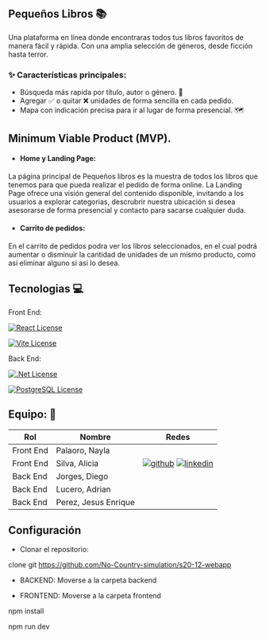 ## Pequeños Libros 📚

Una plataforma en línea donde encontraras todos tus libros favoritos de manera fácil y rápida. Con una amplia selección de géneros, desde ficción hasta terror.

### ✨ Características principales:

- Búsqueda más rapida por título, autor o género. 🔎
- Agregar ✅ o quitar ❌ unidades de forma sencilla en cada pedido.
- Mapa con indicación precisa para ir al lugar de forma presencial. 🗺️

## Minimum Viable Product (MVP).

- #### Home y Landing Page:
La página principal de Pequeños libros es la muestra de todos los libros que tenemos para que pueda realizar el pedido de forma online. La Landing Page ofrece una visión general del contenido disponible, invitando a los usuarios a explorar categorias, descrubrir nuestra ubicación si desea asesorarse de forma presencial y contacto para sacarse cualquier duda.

- #### Carrito de pedidos:
En el carrito de pedidos podra ver los libros seleccionados, en el cual podrá aumentar o disminuir la cantidad de unidades de un mismo producto, como así eliminar alguno si asi lo desea.

## Tecnologias 💻

Front End:

[![React License](https://img.shields.io/badge/React-Library-green.svg)](https://react.dev/)

[![Vite License](https://img.shields.io/badge/Vite-Bundler-yellow.svg)](https://vite.dev/)

Back End:

[![.Net License](https://img.shields.io/badge/.Net-Framework-blue.svg)](https://dotnet.microsoft.com/es-es/)

[![PostgreSQL License](https://img.shields.io/badge/PostgreSQL-DataBase-red.svg)](https://www.postgresql.org/)

## Equipo: 👥

| Rol  |  Nombre |  Redes |
| ------------ | ------------ | ------------ |
| Front End  |  Palaoro, Nayla |   |
| Front End  | Silva, Alicia  |  [![github](https://img.shields.io/badge/GitHub-Perfil-green.svg)](https://github.com/Aliicia86) [![linkedin](https://img.shields.io/badge/Linkedin-Perfil-cyan.svg)](https://www.linkedin.com/in/alicia-silva-747ba8145/) |
|  Back End |  Jorges, Diego |   |
|  Back End |  Lucero, Adrian |   |
|  Back End |  Perez, Jesus Enrique |   |

## Configuración

- Clonar el repositorio:

clone git https://github.com/No-Country-simulation/s20-12-webapp

- BACKEND: Moverse a la carpeta backend

- FRONTEND: Moverse a la carpeta frontend
  
npm install

npm run dev
